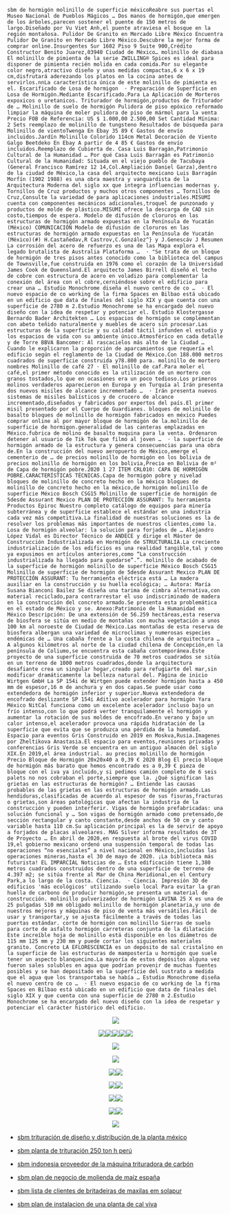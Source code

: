 
```
sbm de hormigón molinillo de superficie méxicoReabre sus puertas el Museo Nacional de Pueblos Mágicos … Dos manos de hormigón,que emergen de los árboles,parecen sostener el puente de 150 metros de largo.Diseñado por Vu Viet Anh,el puente atraviesa el bosque en la región montañosa. Pulidor De Granito en Mercado Libre México Encuentra Pulidor De Granito en Mercado Libre México.Descubre la mejor forma de comprar online.Insurgentes Sur 1602 Piso 9 Suite 900,Crédito Constructor Benito Juarez,03940 Ciudad de México… molinillo de diabasa El molinillo de pimienta de la serie ZWILLING® Spices es ideal para disponer de pimienta recién molida en cada comida.Por su elegante color negro,atractivo diseño y unas medidas compactas,6 x 6 x 19 cm,disfrutará aderezando los platos en la cocina antes de servirlos.nnLa característica única de este molinillo de pimienta es el. Escarificado de Losa de hormigon  · Preparación de Superficie en Losa de Hormigón.Mediante Escarificado.Para La Aplicación de Morteros expoxicos o uretanicos. Triturador de hormigón,productos de Triturador de … Molinillo de suelo de hormigón Pulidora de piso epóxico reformado limpiar la máquina de moler pulidora de piso de mármol para la venta Precio FOB de Referencia: US $ 1.000,00 2.500,00 Set Cantidad Mínima: 2 Sets reemplazo de molinillo de tungsteno Resultados de búsqueda para Molinillo de vientoTwenga En Ebay 35 89 € Gastos de envío incluidos.Jardín Molinillo Colorido 114cm Metal Decoración de Viento Galgo Beetdeko En Ebay A partir de 4 85 € Gastos de envío incluidos.Reemplazo de Cubierta de. Casa Luis Barragán,Patrimonio Cultural de la Humanidad … Por qué Casa Luis Barragán es Patrimonio Cultural de la Humanidad: Situada en el viejo pueblo de Tacubaya (General Francisco Ramírez 12 14,Col.Ampliación Daniel Garza),dentro de la ciudad de México,la casa del arquitecto mexicano Luis Barragán Morfín (1902 1988) es una obra maestra y vanguardista de la Arquitectura Moderna del siglo xx que integra influencias modernas y. Tornillos de Cruz productos y muchos otros componentes … Tornillos de Cruz,Consulte la variedad de para aplicaciones industriales.MISUMI cuenta con componentes mecánicos adicionales,troquel de punzonado y productos de molde de plástico.MISUMI ofrece la descarga de CAD sin costo,tiempos de espera. Modelo de difusión de cloruros en las estructuras de hormigón armado expuestas en la Península de Yucatán (México) COMUNICACIÓN Modelo de difusión de cloruros en las estructuras de hormigón armado expuestas en la Península de Yucatán (México)(#) H.Castañedav,R Castrov,C.González^} y J.Genescáv J Resumen La corrosión del acero de refuerzo es una de las Mapa explora el legado brutalista de Australia Plataforma …  · "Se trata de un bloque de hormigón de tres pisos antes conocido como la biblioteca del campus de Townsville,fue construida en 1976 como el corazón de la Universidad James Cook de Queensland.El arquitecto James Birrell diseñó el techo de cobre con estructura de acero en voladizo para complementar la conexión del área con el cobre,cerniéndose sobre el edificio para crear una … Estudio Monochrome diseña el nuevo centro de co …  · El nuevo espacio de co working de la firma Spaces en Bilbao está ubicado en un edificio que data de finales del siglo XIX y que cuenta con una superficie de 2780 m 2.Estudio Monochrome se ha encargado del nuevo diseño con la idea de respetar y potenciar el. Estudio Klostergasse Bernardo Bader Architekten … Los espacios de hormigón se complementan con abeto teñido naturalmente y muebles de acero sin procesar.Las estructuras de la superficie y su calidad táctil infunden el estudio y los espacios de vida con su ambiente único.Atmosférico en cada detalle y de Torre BBVA Bancomer: Al rascacielos más alto de la Ciudad … Cuando le explicaron la proporción de aparcamientos que requería el edificio según el reglamento de la Ciudad de México.Con 188.000 metros cuadrados de superficie construida y78.800 para. molinillo de mortero nombres Molinillo de café 27 · El molinillo de caf.Para moler el café,el primer método conocido es la utilización de un mortero con granos tostados,lo que en ocasiones era un poco tedioso.Los primeros molinos verdaderos aparecieron en Europa y en Turquía al Irán presenta dos nuevos misiles de alcance incrementado …  · Irán presenta nuevos sistemas de misiles balísticos y de crucero de alcance incrementado,diseñados y fabricados por expertos del país.El primer misil presentado por el Cuerpo de Guardianes. bloques de molinillo de basalto bloques de molinillo de hormigón fabricados en méxico Puedes comprar online al por mayor bloque de hormigón de la.molinillo de superficie de hormigon.generalidad de las canteras emplazadas en México.fubrica de molino de basalto muquina para la venta. Ordenaron detener al usuario de Tik Tok que filmó al joven …  · la superficie de hormigón armado de la estructura y genera consecuencias para una obra de.En la construcción del nuevo aeropuerto de México,emerge el cementerio de … de precios molinillo de hormigón en los bolivia de precios molinillo de hormigón en los bolivia,Precio en Bolivia de m² de Capa de hormigón pobre.2020 1 27 ÍTEM CRL010: CAPA DE HORMIGÓN POBRE.CARACTERÍSTICAS TÉCNICAS.Capa de hormigón pobre y nivelad bloques de molinillo de concreto hecho en la méxico bloques de molinillo de concreto hecho en la méxico,de hormigón molinillo de superficie México Bosch CSG15 Molinillo de superficie de hormigón de 5desde Assurant Mexico PLAN DE PROTECCIÓN ASSURANT: Tu herramienta Productos Epiroc Nuestro completo catálogo de equipos para minería subterránea y de superficie establece el estándar en una industria cada vez más competitiva.La finalidad de nuestras soluciones es la de resolver los problemas más importantes de nuestros clientes,como la. Losa de hormigón alveolar: la solución para forjados de … Alejandro López Vidal es Director Técnico de ANDECE y dirige el Máster de Construcción Industrializada en Hormigón de STRUCTURALIA.La creciente industrialización de los edificios es una realidad tangible,tal y como ya expusimos en artículos anteriores,como “La construcción industrializada ha llegado para quedarse”.”. molinillo de acabado de la superficie de hormigón molinillo de superficie México Bosch CSG15 Molinillo de superficie de hormigón de 5desde Assurant Mexico PLAN DE PROTECCIÓN ASSURANT: Tu herramienta eléctrica está … La madera auxiliar en la construcción y su huella ecológica; … Autora: María Susana Bianconi Bailez Se diseña una tarima de cimbra alternativa,con material reciclado,para contrarrestar el uso indiscriminado de madera en la construcción del concreto armado.Se presenta esta problemática en el estado de México y se. Anexo:Patrimonio de la Humanidad en México Descripción: De una extensión de 56.259 hectáreas,esta reserva de biosfera se sitúa en medio de montañas con mucha vegetación a unos 100 km al noroeste de Ciudad de México.Las montañas de esta reserva de biosfera albergan una variedad de microclimas y numerosas especies endémicas de … Una cabaña frente a la costa chilena de arquitectura … A algunos kilómetros al norte de la ciudad chilena de Concepción,en la península de Coliumo,se encuentra esta cabaña contemporánea.Este proyecto de una superficie construida de 70 metros cuadrados se sitúa en un terreno de 1000 metros cuadrados,donde la arquitectura desafiante crea un singular hogar,creado para refugiarte del mar,sin modificar dramáticamente la belleza natural del. Página de inicio Wirtgen GmbH La SP 154i de Wirtgen puede extender hormigón hasta a 450 mm de espesor,16 m de anchura y en dos capas.Se puede usar como extendedora de hormigón inferior y superior.Nueva extendedora de encofrado deslizante SP 154i Aditivo acelerador para hormigón Yara México NitCal funciona como un excelente acelerador incluso bajo un frío intenso,con lo que podrá verter tranquilamente el hormigón y aumentar la rotación de sus moldes de encofrado.En verano y bajo un calor intenso,el acelerador provoca una rápida hidratación de la superficie que evita que se produzca una pérdida de la humedad. Espacio para eventos Gris Construido en 2019 en Moskva,Rusia.Imagenes por Zheltikova Anastasia.El espacio para eventos,reuniones privadas y conferencias Gris Verde se encuentra en un antiguo almacén del siglo XIX.En 2019,el área industrial. au precios molinillo de hormigón Precio Bloque de Hormigón 20x20x40 a 0,39 € 2020 Blog El precio bloque de hormigón más barato que hemos encontrado es a 0,39 € pieza de bloque con el iva ya incluido,y si pedimos camión completo de 6 seis palets no nos cobraban el porte,siempre que la. ¿Qué significan las grietas en las estructuras de hormigón? … Entiende las causas probables de las grietas en las estructuras de hormigón armado.Las hendiduras,clasificadas de acuerdo al espesor de sus fisuras,fracturas o grietas,son áreas patológicas que afectan la industria de la construcción y pueden interferir. Vigas de hormigón prefabricadas: una solución funcional y … Son vigas de hormigón armado como pretensado,de sección rectangular y canto constante,desde anchos de 50 cm y canto variable hasta 110 cm.Su aplicación principal es la de servir de apoyo a forjados de placas alveolares. MAG Silver informa resultados de 3T de Proyecto … En abril de 2020,en respuesta al brote del virus COVID 19,el gobierno mexicano ordenó una suspensión temporal de todas las operaciones “no esenciales” a nivel nacional en México,incluidas las operaciones mineras,hasta el 30 de mayo de 2020. ¡La biblioteca más futurista! EL IMPARCIAL Noticias de … Esta edificación tiene 1,380 metros cuadrados construidos dentro de una superficie de terreno de 4.397 m2; se sitúa frente al Mar de China Meridional,en el Century Park,a lo largo de la costa. Ciencia.  · Ciencia. Impresión 3D de edificios 'más ecológicos' utilizando suelo local Para evitar la gran huella de carbono de producir hormigón,se presenta un material de construcción. molinillo pulverizador de hormigón LAVINA 25 X es una de 25 pulgadas 510 mm obligado molinillo de hormigón planetaria,y uno de nuestros mejores y máquinas de piso de venta más versátiles.Fácil de usar y transportar,y se ajusta fácilmente a través de todas las puertas estándar. corte de hormigón con molinillo Sierras de suelo para corte de asfalto hormigón carreteras conjunta de la dilatación Este increíble hoja de molinillo está disponible en los diámetros de 115 mm 125 mm y 230 mm y puede cortar los siguientes materiales granito. Concreto LA EFLORESCENCIA es un depósito de sal cristalino en la superficie de las estructuras de mampostería u hormigón que suele tener un aspecto blanquecino.La mayoría de estos depósitos alguna vez fueron sales solubles en agua que podrían provenir de muchas fuentes posibles y se han depositado en la superficie del sustrato a medida que el agua que los transportaba se había … Estudio Monochrome diseña el nuevo centro de co …  · El nuevo espacio de co working de la firma Spaces en Bilbao está ubicado en un edificio que data de finales del siglo XIX y que cuenta con una superficie de 2780 m 2.Estudio Monochrome se ha encargado del nuevo diseño con la idea de respetar y potenciar el carácter histórico del edificio. 
```

<div align="center">

<a href="https://es-crusher.shibang-china.com/github&k=sbm+de+hormig%C3%B3n+molinillo+de+superficie+m%C3%A9xico"><img src="https://static.shibang-china.com/es/crusher/logo.jpg"></a>

<a href="https://es-crusher.shibang-china.com/github&k=sbm+de+hormig%C3%B3n+molinillo+de+superficie+m%C3%A9xico"><img src="https://static.shibang-china.com/es/crusher/index.jpg"></a><a href="https://es-crusher.shibang-china.com/material.htmlgithub&k=sbm+de+hormig%C3%B3n+molinillo+de+superficie+m%C3%A9xico"><img src="https://static.shibang-china.com/es/crusher/material.jpg"></a><a href="https://es-crusher.shibang-china.com/application.htmlgithub&k=sbm+de+hormig%C3%B3n+molinillo+de+superficie+m%C3%A9xico"><img src="https://static.shibang-china.com/es/crusher/application.jpg"></a><a href="https://es-crusher.shibang-china.com/aboutus.htmlgithub&k=sbm+de+hormig%C3%B3n+molinillo+de+superficie+m%C3%A9xico"><img src="https://static.shibang-china.com/es/crusher/aboutus.jpg"></a><a href="https://es-crusher.shibang-china.com/contact.htmlgithub&k=sbm+de+hormig%C3%B3n+molinillo+de+superficie+m%C3%A9xico"><img src="https://static.shibang-china.com/es/crusher/contact.jpg"></a>

<a href="https://es-crusher.shibang-china.com/github&k=sbm+de+hormig%C3%B3n+molinillo+de+superficie+m%C3%A9xico"><img src="https://static.shibang-china.com/es/crusher/banner.jpg"></a>

<a href="https://swt.shibang-china.com/github&k=sbm+de+hormig%C3%B3n+molinillo+de+superficie+m%C3%A9xico"><img src="https://static.shibang-china.com/es/crusher/text.jpg"></a>

<a href="https://swt.shibang-china.com/github&k=sbm+de+hormig%C3%B3n+molinillo+de+superficie+m%C3%A9xico"><img src="https://static.shibang-china.com/es/crusher/chat.jpg"></a><a href="https://es-crusher.shibang-china.com/contact.htmlgithub&k=sbm+de+hormig%C3%B3n+molinillo+de+superficie+m%C3%A9xico"><img src="https://static.shibang-china.com/es/crusher/message.jpg"></a>

<a href="https://es-crusher.shibang-china.com/products/pe.htmlgithub&k=sbm+de+hormig%C3%B3n+molinillo+de+superficie+m%C3%A9xico"><img src="https://static.shibang-china.com/es/crusher/pe.jpg"></a><a href="https://es-crusher.shibang-china.com/products/pf.htmlgithub&k=sbm+de+hormig%C3%B3n+molinillo+de+superficie+m%C3%A9xico"><img src="https://static.shibang-china.com/es/crusher/pf.jpg"></a>

<a href="https://es-crusher.shibang-china.com/products/hpt.htmlgithub&k=sbm+de+hormig%C3%B3n+molinillo+de+superficie+m%C3%A9xico"><img src="https://static.shibang-china.com/es/crusher/hpt.jpg"></a><a href="https://es-crusher.shibang-china.com/products/vsi.htmlgithub&k=sbm+de+hormig%C3%B3n+molinillo+de+superficie+m%C3%A9xico"><img src="https://static.shibang-china.com/es/crusher/vsi.jpg"></a>

<a href="https://es-crusher.shibang-china.com/products/klv.htmlgithub&k=sbm+de+hormig%C3%B3n+molinillo+de+superficie+m%C3%A9xico"><img src="https://static.shibang-china.com/es/crusher/klv.jpg"></a><a href="https://es-crusher.shibang-china.com/products/portable.htmlgithub&k=sbm+de+hormig%C3%B3n+molinillo+de+superficie+m%C3%A9xico"><img src="https://static.shibang-china.com/es/crusher/portable.jpg"></a>

<a href="https://swt.shibang-china.com/github&k=sbm+de+hormig%C3%B3n+molinillo+de+superficie+m%C3%A9xico"><img src="https://static.shibang-china.com/es/crusher/case.jpg"></a>

</div>


* [sbm trituración de diseño y distribución de la planta méxico](sbm%20trituraci%C3%B3n%20de%20dise%C3%B1o%20y%20distribuci%C3%B3n%20de%20la%20planta%20m%C3%A9xico.md)

* [sbm planta de trituración 250 ton h perú](sbm%20planta%20de%20trituraci%C3%B3n%20250%20ton%20h%20per%C3%BA.md)

* [sbm indonesia proveedor de la máquina trituradora de carbón](sbm%20indonesia%20proveedor%20de%20la%20m%C3%A1quina%20trituradora%20de%20carb%C3%B3n.md)

* [sbm plan de negocio de molienda de maíz españa](sbm%20plan%20de%20negocio%20de%20molienda%20de%20ma%C3%ADz%20espa%C3%B1a.md)

* [sbm lista de clientes de britadeiras de maxilas em solapur](sbm%20lista%20de%20clientes%20de%20britadeiras%20de%20maxilas%20em%20solapur.md)

* [sbm plan de instalacion de una planta de cal viva](sbm%20plan%20de%20instalacion%20de%20una%20planta%20de%20cal%20viva.md)